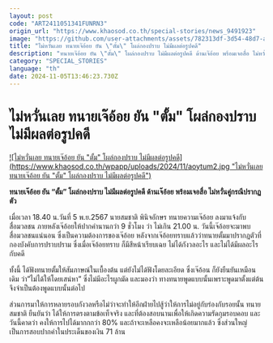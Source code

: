 ```yaml
---
layout: post
code: "ART2411051341FUNRN3"
origin_url: "https://www.khaosod.co.th/special-stories/news_9491923"
image: "https://github.com/user-attachments/assets/782313df-3d54-48d7-a782-4775c6d7d389"
title: "ไม่หวั่นเลย ทนายเจ๊อ้อย ยัน \"ตั้ม\" โผล่กองปราบ ไม่มีผลต่อรูปคดี"
description: "ทนายเจ๊อ้อย ยัน \"ตั้ม\" โผล่กองปราบ ไม่มีผลต่อรูปคดี ด้านเจ๊อ้อย พร้อมเจอสื่อ ไม่หวั่นคู่กรณีปรากฏตัว"
category: "SPECIAL_STORIES"
language: "th"
date: 2024-11-05T13:46:23.730Z
---
```


# ไม่หวั่นเลย ทนายเจ๊อ้อย ยัน "ตั้ม" โผล่กองปราบ ไม่มีผลต่อรูปคดี

[![ไม่หวั่นเลย ทนายเจ๊อ้อย ยัน "ตั้ม" โผล่กองปราบ ไม่มีผลต่อรูปคดี](https://www.khaosod.co.th/wpapp/uploads/2024/11/aoytum2.jpg "ไม่หวั่นเลย ทนายเจ๊อ้อย ยัน "ตั้ม" โผล่กองปราบ ไม่มีผลต่อรูปคดี")](https://www.khaosod.co.th/wpapp/uploads/2024/11/aoytum2.jpg)

**ทนายเจ๊อ้อย ยัน “ตั้ม” โผล่กองปราบ ไม่มีผลต่อรูปคดี ด้านเจ๊อ้อย พร้อมเจอสื่อ ไม่หวั่นคู่กรณีปรากฏตัว**

เมื่อเวลา 18.40 น.วันที่ 5 พ.ย.2567 นายสมชาติ พินิจอักษร ทนายความเจ๊อ้อย ลงมาแจ้งกับสื่อมวลชน ภายหลังเจ๊อ้อยให้ปากคำนานกว่า 9 ชั่วโมง ว่า ไม่เกิน 21.00 น. วันนี้เจ๊อ้อยจะมาพบสื่อมวลชนแน่นอน ซึ่งเป็นความต้องการของเจ๊อ้อย หลังจากเจ๊อ้อยทราบแล้วว่าทนายตั้มมาปรากฎตัวที่กองบังคับการปราบปราม ซึ่งเมื่อเจ๊อ้อยทราบ ก็มีสีหน้าเรียบเฉย ไม่ได้กังวลอะไร และไม่ได้มีผลอะไรกับคดี

ทั้งนี้ ได้ฟังทนายตั้มให้สัมภาษณ์ในเบื้องต้น แต่ยังไม่ได้ฟังโดยละเอียด ซึ่งเจ๊อ้อน ก็ยังยืนยันเหมือนเดิม ว่า”ไม่ได้ให้โดยเสน่หา” ซึ่งไม่มีอะไรผูกมัด และมองว่า ทางทนายพูดแบบนั้นเพราะพูดมาตั้งแต่ต้น จึงจำเป็นต้องพูดแบบนั้นต่อไป



ส่วนการมาให้การหลายรอบกังวลหรือไม่ว่าจะทำให้อีกฝ่ายไปสู้ว่าให้การไม่อยู่กับร่องกับรอยนั้น ทนายสมชาติ ยืนยันว่า ได้ให้การตรงตามข้อเท็จจริง และที่ต้องสอบนานเพื่อให้เกิดความรัดกุมรอบคอบ และวันนี้คาดว่า คงให้การไปได้มากกกว่า 80% และถ้าจะเหลือคงจะเหลือน้อยมากแล้ว ซึ่งส่วนใหญ่เป็นการสอบปากคำในประเด็นของเงิน 71 ล้าน